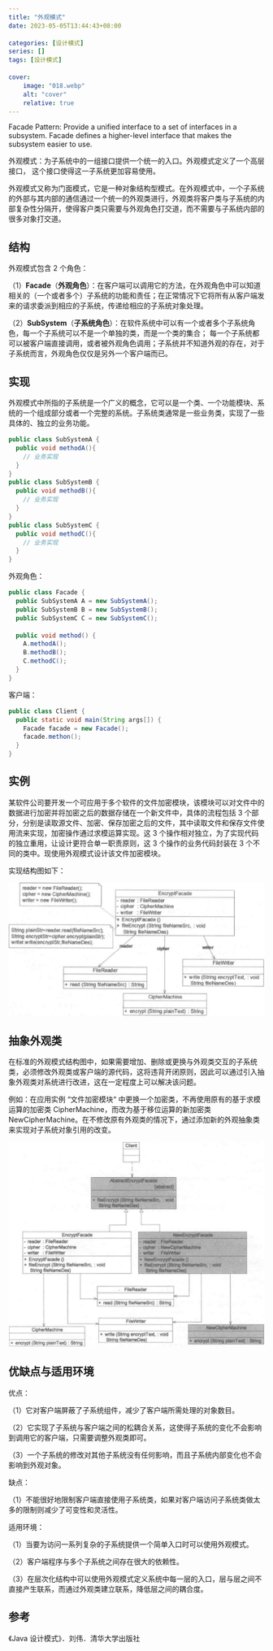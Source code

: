```yaml
---
title: "外观模式"
date: 2023-05-05T13:44:43+08:00

categories: [设计模式]
series: []
tags: [设计模式]

cover:
    image: "018.webp"
    alt: "cover"
    relative: true
---
```


Facade Pattern: Provide a unified interface to a set of interfaces in a subsystem. Facade defines a higher-level interface that makes the subsystem easier to use.

外观模式：为子系统中的一组接口提供一个统一的入口。外观模式定义了一个高层接口， 这个接口使得这一子系统更加容易使用。

外观模式又称为门面模式，它是一种对象结构型模式。在外观模式中，一个子系统的外部与其内部的通信通过一个统一的外观类进行，外观类将客户类与子系统的内部复杂性分隔开，使得客户类只需要与外观角色打交道，而不需要与子系统内部的很多对象打交道。

## 结构

外观模式包含 2 个角色：

（1）**Facade**（**外观角色**）：在客户端可以调用它的方法，在外观角色中可以知道相关的（一个或者多个）子系统的功能和责任；在正常情况下它将所有从客户端发来的请求委派到相应的子系统，传递给相应的子系统对象处理。

（2）**SubSystem**（**子系统角色**）：在软件系统中可以有一个或者多个子系统角色，每一个子系统可以不是一个单独的类，而是一个类的集合； 每一个子系统都可以被客户端直接调用，或者被外观角色调用；子系统并不知道外观的存在，对于子系统而言，外观角色仅仅是另外一个客户端而已。

## 实现

外观模式中所指的子系统是一个广义的概念，它可以是一个类、一个功能模块、系统的一个组成部分或者一个完整的系统。子系统类通常是一些业务类，实现了一些具体的、独立的业务功能。

```java
public class SubSystemA {
  public void methodA(){
    // 业务实现
  }
}
public class SubSystemB {
  public void methodB(){
    // 业务实现
  }
}
public class SubSystemC {
  public void methodC(){
    // 业务实现
  }
}
```

外观角色：

```java
public class Facade {
  public SubSystemA A = new SubSystemA();
  public SubSystemB B = new SubSystemB();
  public SubSystemC C = new SubSystemC();
  
  public void method() {
    A.methodA();
    B.methodB();
    C.methodC();
  }
}
```

客户端：

```java
public class Client {
  public static void main(String args[]) {
    Facade facade = new Facade();
    facade.methon();
  }
}
```

## 实例

某软件公司要开发一个可应用于多个软件的文件加密模块，该模块可以对文件中的数据进行加密并将加密之后的数据存储在一个新文件中，具体的流程包括 3 个部分，分别是读取源文件、加密、保存加密之后的文件，其中读取文件和保存文件使用流来实现，加密操作通过求模运算实现。这 3 个操作相对独立，为了实现代码的独立重用，让设计更符合单一职责原则，这 3 个操作的业务代码封装在 3 个不同的类中。现使用外观模式设计该文件加密模块。

实现结构图如下：

![image-20230505154908053](./img/index/image-20230505154908053.png)

## 抽象外观类

在标准的外观模式结构图中，如果需要增加、删除或更换与外观类交互的子系统类，必须修改外观类或客户端的源代码，这将违背开闭原则，因此可以通过引入抽象外观类对系统进行改进，这在一定程度上可以解决该问题。

例如：在应用实例 “文件加密模块“ 中更换一个加密类，不再使用原有的基于求模运算的加密类 CipherMachine，而改为基于移位运算的新加密类 NewCipherMachine。在不修改原有外观类的情况下，通过添加新的外观抽象类来实现对子系统对象引用的改变。

![image-20230505154741544](./img/index/image-20230505154741544.png)

## 优缺点与适用环境

优点：

（1）它对客户端屏蔽了子系统组件，减少了客户端所需处理的对象数目。

（2）它实现了子系统与客户端之间的松耦合关系，这使得子系统的变化不会影响到调用它的客户端，只需要调整外观类即可。

（3）一个子系统的修改对其他子系统没有任何影响，而且子系统内部变化也不会影响到外观对象。

缺点：

（1）不能很好地限制客户端直接使用子系统类，如果对客户端访问子系统类做太多的限制则减少了可变性和灵活性。

适用环境：

（1）当要为访问一系列复杂的子系统提供一个简单入口时可以使用外观模式。

（2）客户端程序与多个子系统之间存在很大的依赖性。

（3）在层次化结构中可以使用外观模式定义系统中每一层的入口，层与层之间不直接产生联系，而通过外观类建立联系，降低层之间的耦合度。

## 参考

《Java 设计模式》．刘伟．清华大学出版社
